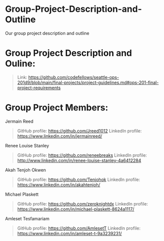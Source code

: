 # Group-Project-Description-and-Outline
Our group project description and outline


# Group Project Description and Ouline:
 
  > Link: https://github.com/codefellows/seattle-ops-201d9/blob/main/final-projects/project-guidelines.md#ops-201-final-project-requirements 


# Group Project Members:

Jermain Reed
> GitHub profile: https://github.com/Jreed1012
> LinkedIn profile: https://www.linkedin.com/in/jermainreed/

Renee Louise Stanley
> GitHub profile: https://github.com/reneebreaks
> LinkedIn profile: http://www.linkedin.com/in/renee-louise-stanley-4a6412284

Akah Tenjoh Okwen
> GitHub profile: https://github.com/Tenjohok
> LinkedIn profile: https://www.linkedin.com/in/akahtenjoh/

Michael Plaskett
> GitHub profile: https://github.com/zeroknightdx
> LinkedIn profile: https://www.linkedin.com/in/michael-plaskett-8624a1117/

Amleset Tesfamariam
> GitHub profile: https://github.com/AmlesetT
> LinkedIn profile: https://www.linkedin.com/in/amleset-t-9a3239231/

